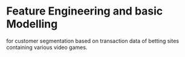 # Feature Engineering and basic Modelling
for customer segmentation based on transaction data of betting sites containing various video games.
